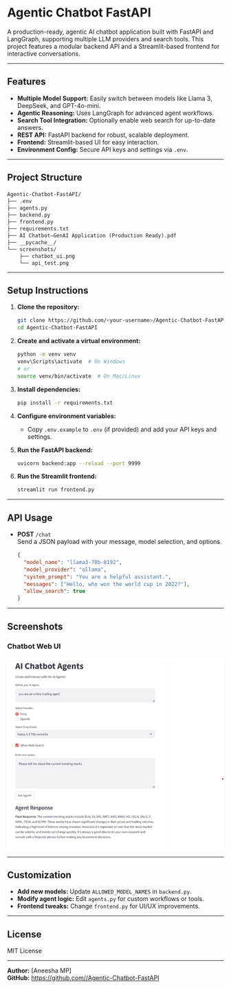 # Agentic Chatbot FastAPI

A production-ready, agentic AI chatbot application built with FastAPI and LangGraph, supporting multiple LLM providers and search tools. This project features a modular backend API and a Streamlit-based frontend for interactive conversations.

---

## Features

- **Multiple Model Support:** Easily switch between models like Llama 3, DeepSeek, and GPT-4o-mini.
- **Agentic Reasoning:** Uses LangGraph for advanced agent workflows.
- **Search Tool Integration:** Optionally enable web search for up-to-date answers.
- **REST API:** FastAPI backend for robust, scalable deployment.
- **Frontend:** Streamlit-based UI for easy interaction.
- **Environment Config:** Secure API keys and settings via `.env`.

---

## Project Structure

```
Agentic-Chatbot-FastAPI/
├── .env
├── agents.py
├── backend.py
├── frontend.py
├── requirements.txt
├── AI Chatbot–GenAI Application (Production Ready).pdf
├── __pycache__/
└── screenshots/
    ├── chatbot_ui.png
    └── api_test.png
```

---

## Setup Instructions

1. **Clone the repository:**
   ```bash
   git clone https://github.com/<your-username>/Agentic-Chatbot-FastAPI.git
   cd Agentic-Chatbot-FastAPI
   ```

2. **Create and activate a virtual environment:**
   ```bash
   python -m venv venv
   venv\Scripts\activate  # On Windows
   # or
   source venv/bin/activate  # On Mac/Linux
   ```

3. **Install dependencies:**
   ```bash
   pip install -r requirements.txt
   ```

4. **Configure environment variables:**
   - Copy `.env.example` to `.env` (if provided) and add your API keys and settings.

5. **Run the FastAPI backend:**
   ```bash
   uvicorn backend:app --reload --port 9999
   ```

6. **Run the Streamlit frontend:**
   ```bash
   streamlit run frontend.py
   ```

---

## API Usage

- **POST** `/chat`  
  Send a JSON payload with your message, model selection, and options.
  ```json
  {
    "model_name": "llama3-70b-8192",
    "model_provider": "ollama",
    "system_prompt": "You are a helpful assistant.",
    "messages": ["Hello, who won the world cup in 2022?"],
    "allow_search": true
  }
  ```

---

## Screenshots

### Chatbot Web UI
![Chatbot UI](screenshots/chatbot_ui.png)

---

## Customization

- **Add new models:** Update `ALLOWED_MODEL_NAMES` in `backend.py`.
- **Modify agent logic:** Edit `agents.py` for custom workflows or tools.
- **Frontend tweaks:** Change `frontend.py` for UI/UX improvements.

---

## License

MIT License

---

**Author:** [Aneesha MP]  
**GitHub:** [https://github.com/<your-username>/Agentic-Chatbot-FastAPI](https://github.com/<your-username>/Agentic-Chatbot-FastAPI)